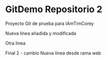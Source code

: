 # GitDemo Repositorio 2

Proyecto Git de prueba para IAmTimCorey

Nueva línea añadida y modificada

Otra línea

Final 2 - cambio
Nueva línea desde rama web
